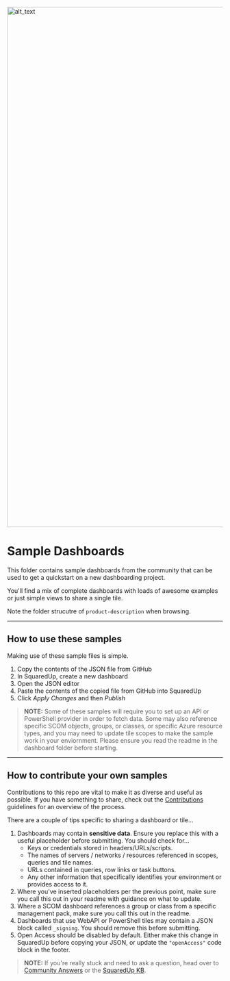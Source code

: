 [<img alt="alt_text" width="1216px" src="https://squaredup-app-assets-bucket-us-east-1.s3.amazonaws.com/deprecated.png" />](https://dashboards.squaredup.com/)

# Sample Dashboards

This folder contains sample dashboards from the community that can be used to get a quickstart on a new dashboarding project.

You'll find a mix of complete dashboards with loads of awesome examples or just simple views to share a single tile.

Note the folder strucutre of `product-description` when browsing.

---

## How to use these samples

Making use of these sample files is simple.

1. Copy the contents of the JSON file from GitHub
2. In SquaredUp, create a new dashboard
3. Open the JSON editor
4. Paste the contents of the copied file from GitHub into SquaredUp
5. Click _Apply Changes_ and then _Publish_

> **NOTE:**  Some of these samples will require you to set up an API or PowerShell provider in order to fetch data. Some may also reference specific SCOM objects, groups, or classes, or specific Azure resource types, and you may need to update tile scopes to make the sample work in your enviornment. Please ensure you read the readme in the dashboard folder before starting.

---

## How to contribute your own samples

Contributions to this repo are vital to make it as diverse and useful as possible. If you have something to share, check out the [Contributions](https://github.com/squaredup/samples/blob/master/CONTRIBUTING.md) guidelines for an overview of the process.

There are a couple of tips specific to sharing a dashboard or tile...

1. Dashboards may contain **sensitive data**. Ensure you replace this with a useful placeholder before submitting. You should check for...
    - Keys or credentials stored in headers/URLs/scripts.
    - The names of servers / networks / resources referenced in scopes, queries and tile names.
    - URLs contained in queries, row links or task buttons.
    - Any other information that specifically identifies your environment or provides access to it.
2. Where you've inserted placeholders per the previous point, make sure you call this out in your readme with guidance on what to update.
3. Where a SCOM dashboard references a group or class from a specific management pack, make sure you call this out in the readme.
4. Dashboards that use WebAPI or PowerShell tiles may contain a JSON block called `_signing`. You should remove this before submitting.
5. Open Access should be disabled by default. Either make this change in SquaredUp before copying your JSON, or update the `"openAccess"` code block in the footer.

> **NOTE:**  If you're really stuck and need to ask a question, head over to [Community Answers](https://community.squaredup.com/) or the [SquaredUp KB](https://support.squaredup.com/).
